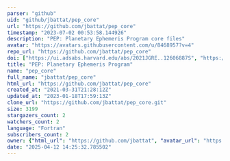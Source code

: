 ```yaml
---
parser: "github"
uid: "github/jbattat/pep_core"
url: "https://github.com/jbattat/pep_core"
timestamp: "2023-07-02 00:53:58.144926"
description: "PEP: Planetary Ephemeris Program core files"
avatar: "https://avatars.githubusercontent.com/u/8468957?v=4"
repo_url: "https://github.com/jbattat/pep_core"
doi: ["https://ui.adsabs.harvard.edu/abs/2021JGRE..12606887S", "https://ui.adsabs.harvard.edu/abs/2021AJ....162...78C", "https://ui.adsabs.harvard.edu/abs/2023ascl.soft06027C/abstract"]
title: "PEP: Planetary Ephemeris Program"
name: "pep_core"
full_name: "jbattat/pep_core"
html_url: "https://github.com/jbattat/pep_core"
created_at: "2021-03-31T21:28:12Z"
updated_at: "2023-01-18T17:59:13Z"
clone_url: "https://github.com/jbattat/pep_core.git"
size: 3199
stargazers_count: 2
watchers_count: 2
language: "Fortran"
subscribers_count: 2
owner: {"html_url": "https://github.com/jbattat", "avatar_url": "https://avatars.githubusercontent.com/u/8468957?v=4", "login": "jbattat", "type": "User"}
date: "2025-04-12 14:25:32.785502"
---
```

